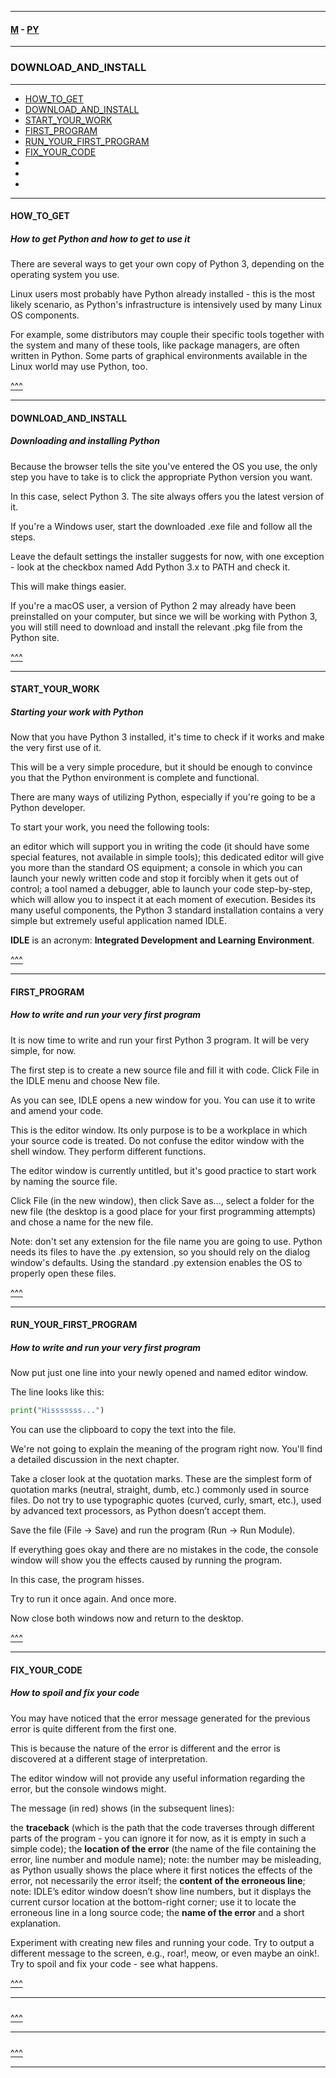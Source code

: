 
---

#### [M](https://github.com/ttltrk/TTT/blob/master/menu.md) - [PY](https://github.com/ttltrk/TTT/blob/master/PY/PY.md)

---

### DOWNLOAD_AND_INSTALL

---

* [HOW_TO_GET](#HOW_TO_GET)
* [DOWNLOAD_AND_INSTALL](#DOWNLOAD_AND_INSTALL)
* [START_YOUR_WORK](#START_YOUR_WORK)
* [FIRST_PROGRAM](#FIRST_PROGRAM)
* [RUN_YOUR_FIRST_PROGRAM](#RUN_YOUR_FIRST_PROGRAM)
* [FIX_YOUR_CODE](#FIX_YOUR_CODE)
* [](#)
* [](#)
* [](#)

---

#### HOW_TO_GET

##### How to get Python and how to get to use it

There are several ways to get your own copy of Python 3, depending on the operating system you use.

Linux users most probably have Python already installed - this is the most likely scenario, as Python's infrastructure is intensively used by many Linux OS components.

For example, some distributors may couple their specific tools together with the system and many of these tools, like package managers, are often written in Python. Some parts of graphical environments available in the Linux world may use Python, too.

[^^^](#DOWNLOAD_AND_INSTALL)

---

#### DOWNLOAD_AND_INSTALL

##### Downloading and installing Python

Because the browser tells the site you've entered the OS you use, the only step you have to take is to click the appropriate Python version you want.

In this case, select Python 3. The site always offers you the latest version of it.

If you're a Windows user, start the downloaded .exe file and follow all the steps.

Leave the default settings the installer suggests for now, with one exception - look at the checkbox named Add Python 3.x to PATH and check it.

This will make things easier.

If you're a macOS user, a version of Python 2 may already have been preinstalled on your computer, but since we will be working with Python 3, you will still need to download and install the relevant .pkg file from the Python site.

[^^^](#DOWNLOAD_AND_INSTALL)

---

#### START_YOUR_WORK

##### Starting your work with Python

Now that you have Python 3 installed, it's time to check if it works and make the very first use of it.

This will be a very simple procedure, but it should be enough to convince you that the Python environment is complete and functional.

There are many ways of utilizing Python, especially if you're going to be a Python developer.

To start your work, you need the following tools:

an editor which will support you in writing the code (it should have some special features, not available in simple tools); this dedicated editor will give you more than the standard OS equipment;
a console in which you can launch your newly written code and stop it forcibly when it gets out of control;
a tool named a debugger, able to launch your code step-by-step, which will allow you to inspect it at each moment of execution.
Besides its many useful components, the Python 3 standard installation contains a very simple but extremely useful application named IDLE.

**IDLE** is an acronym: **Integrated Development and Learning Environment**.

[^^^](#DOWNLOAD_AND_INSTALL)

---

#### FIRST_PROGRAM

##### How to write and run your very first program

It is now time to write and run your first Python 3 program. It will be very simple, for now.

The first step is to create a new source file and fill it with code. Click File in the IDLE menu and choose New file.

As you can see, IDLE opens a new window for you. You can use it to write and amend your code.

This is the editor window. Its only purpose is to be a workplace in which your source code is treated. Do not confuse the editor window with the shell window. They perform different functions.

The editor window is currently untitled, but it's good practice to start work by naming the source file.

Click File (in the new window), then click Save as..., select a folder for the new file (the desktop is a good place for your first programming attempts) and chose a name for the new file.

Note: don't set any extension for the file name you are going to use. Python needs its files to have the .py extension, so you should rely on the dialog window's defaults. Using the standard .py extension enables the OS to properly open these files.

[^^^](#DOWNLOAD_AND_INSTALL)

---

#### RUN_YOUR_FIRST_PROGRAM

##### How to write and run your very first program

Now put just one line into your newly opened and named editor window.

The line looks like this:

```py
print("Hisssssss...")
```

You can use the clipboard to copy the text into the file.

We're not going to explain the meaning of the program right now. You'll find a detailed discussion in the next chapter.

Take a closer look at the quotation marks. These are the simplest form of quotation marks (neutral, straight, dumb, etc.) commonly used in source files. Do not try to use typographic quotes (curved, curly, smart, etc.), used by advanced text processors, as Python doesn’t accept them.

Save the file (File -> Save) and run the program (Run -> Run Module).

If everything goes okay and there are no mistakes in the code, the console window will show you the effects caused by running the program.

In this case, the program hisses.

Try to run it once again. And once more.

Now close both windows now and return to the desktop.

[^^^](#DOWNLOAD_AND_INSTALL)

---

#### FIX_YOUR_CODE

##### How to spoil and fix your code

You may have noticed that the error message generated for the previous error is quite different from the first one.

This is because the nature of the error is different and the error is discovered at a different stage of interpretation.

The editor window will not provide any useful information regarding the error, but the console windows might.

The message (in red) shows (in the subsequent lines):

the **traceback** (which is the path that the code traverses through different parts of the program - you can ignore it for now, as it is empty in such a simple code);
the **location of the error** (the name of the file containing the error, line number and module name); note: the number may be misleading, as Python usually shows the place where it first notices the effects of the error, not necessarily the error itself;
the **content of the erroneous line**; note: IDLE’s editor window doesn’t show line numbers, but it displays the current cursor location at the bottom-right corner; use it to locate the erroneous line in a long source code;
the **name of the error** and a short explanation.

Experiment with creating new files and running your code. Try to output a different message to the screen, e.g., roar!, meow, or even maybe an oink!. Try to spoil and fix your code - see what happens.

[^^^](#DOWNLOAD_AND_INSTALL)

---

####

#####

[^^^](#DOWNLOAD_AND_INSTALL)

---

####

#####

[^^^](#DOWNLOAD_AND_INSTALL)

---
